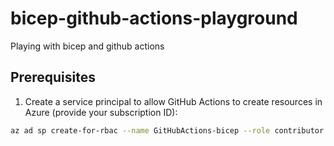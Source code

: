 # bicep-github-actions-playground
Playing with bicep and github actions

## Prerequisites

1. Create a service principal to allow GitHub Actions to create resources in Azure (provide your subscription ID):

```bash
az ad sp create-for-rbac --name GitHubActions-bicep --role contributor --scopes /subscriptions/<your subscription ID>
```